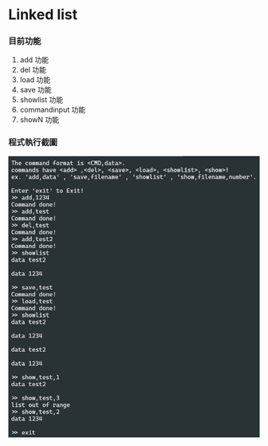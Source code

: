 # Linked list #

### 目前功能 ###
1. add 功能
2. del 功能
3. load 功能
4. save 功能
5. showlist 功能
6. commandinput 功能
7. showN 功能

### 程式執行截圖 ###

<img src="https://github.com/ChengFu-Ji/homework/blob/master/Sheng/linkedlist/linkedlist.png">
